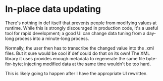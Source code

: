 # In-place data updating

There's nothing in def itself that prevents people from modifying values at runtime. While this is strongly discouraged in production code, it's a useful tool for rapid development; a good UI can change data tuning from a day-long process into a minute-long process.

Normally, the user then has to transcribe the changed value into the .xml files. But it sure would be cool if def could do that on its own! The XML library it uses provides enough metadata to regenerate the same file byte-for-byte; injecting modified data at the same time wouldn't be too hard.

This is likely going to happen after I have the appropriate UI rewritten.